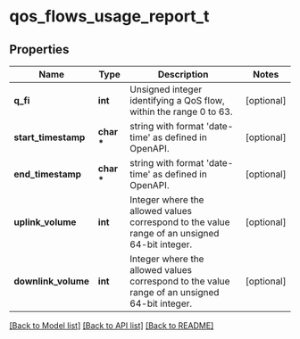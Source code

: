 # qos_flows_usage_report_t

## Properties
Name | Type | Description | Notes
------------ | ------------- | ------------- | -------------
**q_fi** | **int** | Unsigned integer identifying a QoS flow, within the range 0 to 63. | [optional] 
**start_timestamp** | **char \*** | string with format &#39;date-time&#39; as defined in OpenAPI. | [optional] 
**end_timestamp** | **char \*** | string with format &#39;date-time&#39; as defined in OpenAPI. | [optional] 
**uplink_volume** | **int** | Integer where the allowed values correspond to the value range of an unsigned 64-bit integer.  | [optional] 
**downlink_volume** | **int** | Integer where the allowed values correspond to the value range of an unsigned 64-bit integer.  | [optional] 

[[Back to Model list]](../README.md#documentation-for-models) [[Back to API list]](../README.md#documentation-for-api-endpoints) [[Back to README]](../README.md)


